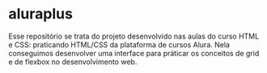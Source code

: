 # aluraplus
Esse repositório se trata do projeto desenvolvido nas aulas do curso HTML e CSS: praticando HTML/CSS da plataforma de cursos Alura. Nela conseguimos desenvolver uma interface para práticar os conceitos de grid e de flexbox no desenvolvimento web.
